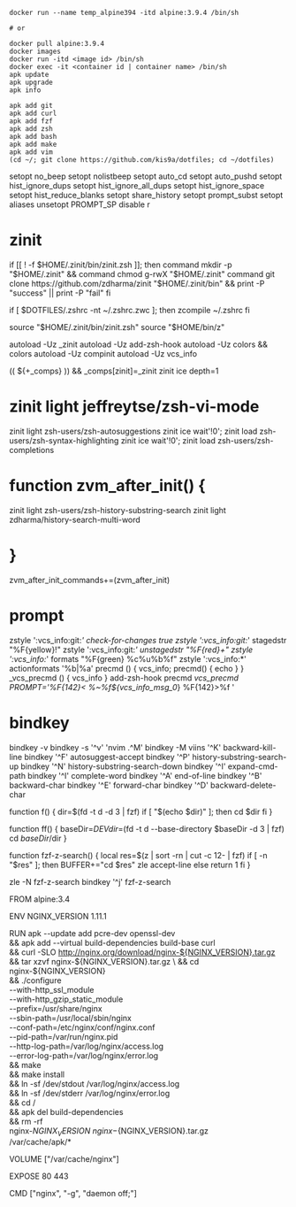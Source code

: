 ```
docker run --name temp_alpine394 -itd alpine:3.9.4 /bin/sh

# or

docker pull alpine:3.9.4
docker images
docker run -itd <image id> /bin/sh
docker exec -it <container id | container name> /bin/sh
apk update
apk upgrade
apk info
```

```
apk add git
apk add curl
apk add fzf
apk add zsh
apk add bash
apk add make
apk add vim
(cd ~/; git clone https://github.com/kis9a/dotfiles; cd ~/dotfiles)
```
<!--{{{-->
setopt no_beep
setopt nolistbeep
setopt auto_cd
setopt auto_pushd
setopt hist_ignore_dups
setopt hist_ignore_all_dups
setopt hist_ignore_space
setopt hist_reduce_blanks
setopt share_history
setopt prompt_subst
setopt aliases
unsetopt PROMPT_SP
disable r

# zinit
if [[ ! -f $HOME/.zinit/bin/zinit.zsh ]]; then
    command mkdir -p "$HOME/.zinit" && command chmod g-rwX "$HOME/.zinit"
    command git clone https://github.com/zdharma/zinit "$HOME/.zinit/bin" && print -P "success" || print -P "fail"
fi

if [ $DOTFILES/.zshrc -nt ~/.zshrc.zwc ]; then
  zcompile ~/.zshrc
fi

source "$HOME/.zinit/bin/zinit.zsh"
source "$HOME/bin/z"

autoload -Uz _zinit
autoload -Uz add-zsh-hook
autoload -Uz colors && colors
autoload -Uz compinit
autoload -Uz vcs_info

(( ${+_comps} )) && _comps[zinit]=_zinit
zinit ice depth=1
# zinit light jeffreytse/zsh-vi-mode
zinit light zsh-users/zsh-autosuggestions
zinit ice wait'!0'; zinit load zsh-users/zsh-syntax-highlighting
zinit ice wait'!0'; zinit load zsh-users/zsh-completions

# function zvm_after_init() {
  zinit light zsh-users/zsh-history-substring-search
  zinit light zdharma/history-search-multi-word
# }
zvm_after_init_commands+=(zvm_after_init)

# prompt
zstyle ':vcs_info:git:*' check-for-changes true
zstyle ':vcs_info:git:*' stagedstr "%F{yellow}!"
zstyle ':vcs_info:git:*' unstagedstr "%F{red}+"
zstyle ':vcs_info:*' formats "%F{green} %c%u%b%f"
zstyle ':vcs_info:*' actionformats '%b|%a'
precmd () { vcs_info; precmd() { echo } }
_vcs_precmd () { vcs_info }
add-zsh-hook precmd _vcs_precmd
PROMPT='%F{142}< %~%f${vcs_info_msg_0_} %F{142}>%f '

# bindkey
bindkey -v
bindkey -s '^v' 'nvim .^M'
bindkey -M viins '^K'  backward-kill-line
bindkey '^F' autosuggest-accept
bindkey '^P' history-substring-search-up
bindkey '^N' history-substring-search-down
bindkey '^I' expand-cmd-path
bindkey '^I' complete-word
bindkey '^A' end-of-line
bindkey '^B' backward-char
bindkey '^E' forward-char
bindkey '^D' backward-delete-char

function f() {
  dir=$(fd -t d -d 3 | fzf)
  if [ "$(echo $dir)" ]; then
    cd $dir
  fi
}

function ff() {
  baseDir=$DEV
  dir=$(fd -t d --base-directory $baseDir -d 3 | fzf)
  cd $baseDir/$dir
}

function fzf-z-search() {
    local res=$(z | sort -rn | cut -c 12- | fzf)
    if [ -n "$res" ]; then
        BUFFER+="cd $res"
        zle accept-line
    else
        return 1
    fi
}

zle -N fzf-z-search
bindkey '^j' fzf-z-search
<!--}}}-->

<!--{{{-->
FROM alpine:3.4

ENV NGINX_VERSION 1.11.1

RUN apk --update add pcre-dev openssl-dev \
  && apk add --virtual build-dependencies build-base curl \
  && curl -SLO http://nginx.org/download/nginx-${NGINX_VERSION}.tar.gz \
  && tar xzvf nginx-${NGINX_VERSION}.tar.gz \
  && cd nginx-${NGINX_VERSION} \
  && ./configure \
       --with-http_ssl_module \
       --with-http_gzip_static_module \
       --prefix=/usr/share/nginx \
       --sbin-path=/usr/local/sbin/nginx \
       --conf-path=/etc/nginx/conf/nginx.conf \
       --pid-path=/var/run/nginx.pid \
       --http-log-path=/var/log/nginx/access.log \
       --error-log-path=/var/log/nginx/error.log \
  && make \
  && make install \
  && ln -sf /dev/stdout /var/log/nginx/access.log \
  && ln -sf /dev/stderr /var/log/nginx/error.log \
  && cd / \
  && apk del build-dependencies \
  && rm -rf \
       nginx-${NGINX_VERSION} \
       nginx-${NGINX_VERSION}.tar.gz \
       /var/cache/apk/*

VOLUME ["/var/cache/nginx"]

EXPOSE 80 443

CMD ["nginx", "-g", "daemon off;"]
<!--}}}-->
